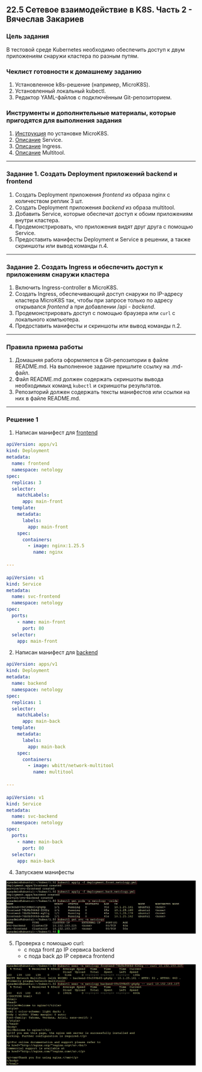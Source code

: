 ## 22.5 Сетевое взаимодействие в K8S. Часть 2 - Вячеслав Закариев

### Цель задания

В тестовой среде Kubernetes необходимо обеспечить доступ к двум приложениям снаружи кластера по разным путям.

### Чеклист готовности к домашнему заданию

1. Установленное k8s-решение (например, MicroK8S).
2. Установленный локальный kubectl.
3. Редактор YAML-файлов с подключённым Git-репозиторием.

### Инструменты и дополнительные материалы, которые пригодятся для выполнения задания

1. [Инструкция](https://microk8s.io/docs/getting-started) по установке MicroK8S.
2. [Описание](https://kubernetes.io/docs/concepts/services-networking/service/) Service.
3. [Описание](https://kubernetes.io/docs/concepts/services-networking/ingress/) Ingress.
4. [Описание](https://github.com/wbitt/Network-MultiTool) Multitool.

---

### Задание 1. Создать Deployment приложений backend и frontend

1. Создать Deployment приложения _frontend_ из образа nginx с количеством реплик 3 шт.
2. Создать Deployment приложения _backend_ из образа multitool. 
3. Добавить Service, которые обеспечат доступ к обоим приложениям внутри кластера. 
4. Продемонстрировать, что приложения видят друг друга с помощью Service.
5. Предоставить манифесты Deployment и Service в решении, а также скриншоты или вывод команды п.4.

---

### Задание 2. Создать Ingress и обеспечить доступ к приложениям снаружи кластера

1. Включить Ingress-controller в MicroK8S.
2. Создать Ingress, обеспечивающий доступ снаружи по IP-адресу кластера MicroK8S так, чтобы при запросе только по адресу открывался _frontend_ а при добавлении /api - _backend_.
3. Продемонстрировать доступ с помощью браузера или `curl` с локального компьютера.
4. Предоставить манифесты и скриншоты или вывод команды п.2.

---

### Правила приема работы

1. Домашняя работа оформляется в Git-репозитории в файле README.md. На выполненное задание пришлите ссылку на .md-файл.
2. Файл README.md должен содержать скриншоты вывода необходимых команд `kubectl` и скриншоты результатов.
3. Репозиторий должен содержать тексты манифестов или ссылки на них в файле README.md.

---

### Решение 1

1. Написан манифест для [frontend](https://github.com/SlavaZakariev/netology-kuber/blob/d66eeb77242f8c041345678d71227b2a8f16bb94/1.5/yaml/deployment.front.netology.yml)

```yaml
apiVersion: apps/v1
kind: Deployment
metadata:
  name: frontend
  namespace: netology
spec:
  replicas: 3
  selector:
    matchLabels:
      app: main-front
  template:
    metadata:
      labels:
        app: main-front
    spec:
      containers:
        - image: nginx:1.25.5
          name: nginx

---

apiVersion: v1
kind: Service
metadata:
  name: svc-frontend
  namespace: netology
spec:
  ports:
    - name: main-front
      port: 80
  selector:
    app: main-front
```

2. Написан манифест для [backend](https://github.com/SlavaZakariev/netology-kuber/blob/main/1.5/yaml/deployment.back.netology.yml)

```yaml
apiVersion: apps/v1
kind: Deployment
metadata:
  name: backend
  namespace: netology
spec:
  replicas: 1
  selector:
    matchLabels:
      app: main-back
  template:
    metadata:
      labels:
        app: main-back
    spec:
      containers:
        - image: wbitt/network-multitool
          name: multitool

---

apiVersion: v1
kind: Service
metadata:
  name: svc-backend
  namespace: netology
spec:
  ports:
    - name: main-back
      port: 80
  selector:
    app: main-back
```

4. Запускаем манифесты

![pods](https://github.com/SlavaZakariev/netology-kuber/blob/5d41b7473a12cf1cba55045bad3d6b37482330b0/1.5/resources/kub_2-5_1.1.jpg)

5. Проверка с помощью curl:
   - c пода front до IP сервиса backend
   - c пода back до IP сервиса frontend

![pods](https://github.com/SlavaZakariev/netology-kuber/blob/5d41b7473a12cf1cba55045bad3d6b37482330b0/1.5/resources/kub_2-5_1.2.jpg)
